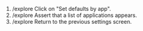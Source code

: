 1. /explore Click on "Set defaults by app".
2. /explore Assert that a list of applications appears.
3. /explore Return to the previous settings screen.